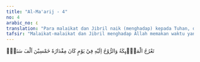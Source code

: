 ```yaml
---
title: "Al-Ma'arij - 4"
no: 4
arabic_no: ٤
translation: "Para malaikat dan Jibril naik (menghadap) kepada Tuhan, dalam sehari setara dengan lima puluh ribu tahun."
tafsir: "Malaikat-malaikat dan Jibril menghadap Allah memakan waktu yang sangat singkat dan jika dilakukan manusia akan memakan waktu lima puluh ribu tahun. Angka 50.000 tahun yang disebutkan dalam ayat ini bukanlah bilangan yang sebenarnya, tetapi untuk menerangkan bahwa Arasy Allah itu sangat jauh dan tinggi, tidak akan dapat dicapai oleh hamba-hamba-Nya yang mana pun. Di sini ada beberapa makhluk Tuhan yang lain yang berbeda-beda tingkat dan kemampuannya.\n\nDalam firman Allah yang lain, diterangkan bahwa Dia mengatur urusan dari langit ke bumi dalam suatu saat yang kadarnya sama dengan seribu tahun menurut perhitungan manusia:\n\nDia mengatur segala urusan dari langit ke bumi, kemudian (urusan) itu naik kepada-Nya dalam satu hari yang kadarnya (lamanya) adalah seribu tahun menurut perhitunganmu. (As-Sajdah/32: 5)\n\nSebenarnya persoalan berapa lama umur dunia ini, dan berapa lama waktu yang diperlukan malaikat naik kepada Allah kemudian turun kembali ke dunia ini melaksanakan perintah-perintah-Nya, termasuk perkara gaib. Hanya Allah yang mengetahuinya dengan pasti. Bagi kita sebagai hamba Allah, cukup percaya bahwa ada azab Allah yang akan ditimpakan kepada yang mereka yang mengingkari hari Kiamat.\n\nDalam Surah Az-Zariyat/51: 7, Allah bersumpah demi langit yang mem­punyai jalan-jalan. Jalan-jalan ini secara ilmiah, dapat ditafsirkan sebagai wormhole, yakni jalan pintas yang menghubungkan satu tempat dengan tempat lain di jagad raya ini. Kemudian Allah menegaskan dalam Surah Al-Ma\\\\\\'arij/70: 4 bahwa Ia memiliki ma‘arij, di mana malaikat-malaikat dan Jibril naik (menghadap) kepada Tuhan dalam sehari yang kadarnya lima puluh ribu tahun. \n\nSeperti telah dijelaskan dalam penafsiran Surah Az-Zariyat/51: 7 bahwa dalam teori fisika relativitas umum, dikenal mengenai mekanisme pemendekan jarak yang sangat jauh menjadi hanya beberapa meter saja yang saat ini oleh para ilmuwan disebut sebagai wormhole (lubang cacing). Jalan-jalan itu boleh jadi adalah ma‘arij, di mana Allah memperinci lebih jauh bahwa para malaikat dan Jibril naik menghadap Allah melalui jalan tersebut dan digambarkan bahwa mereka naik dalam sehari yang kadarnya lima puluh ribu tahun. \n\nMeski belum satu pun para ahli fisika menggunakannya, dalam wormhole kita bergerak tanpa membutuhkan energi. Begitu kita masuk ke dalamnya, medan gaya berat menarik kita dan tahu-tahu kita telah terlempar ke suatu tempat yang lain. Dalam wormhole, arloji kita bergerak lebih lambat dan tongkat yang kebetulan kita bawa juga memendek. Namun, begitu keluar semua kembali seperti sediakala termasuk jam dan tongkat yang kita bawa. Siapa saja melewati ma‘arij ini akan mengalami pemanjangan (dilation) waktu yakni sehari yang kadarnya lima puluh ribu tahun di bumi. Hal ini bukan berarti berapa lama kita melalui ma‘arij, tetapi jika kita melalui jalan ini kita akan menjadi lebih tua dengan perbandingan tersebut.\n\nPerjalanan Rasulullah dalam peristiwa Isra‘ Mi‘raj, boleh jadi melewati mekanisme pemendekan jarak sehingga jarak yang demikian jauhnya ditempuh Rasulullah hanya dalam bilangan jam. Ketika Rasulullah menceritakan peristiwa yang dialaminya, orang-orang kafir jelas tidak mempercayainya. Padahal itu adalah tanda-tanda kebesaran Allah. Menarik disimak dalam Surah Al-Hijr/15: 13-15:\n\nMereka tidak beriman kepadanya (Al-Qur‘an) padahal telah berlalu sunatullah terhadap orang-orang terdahulu. Dan kalau Kami bukakan kepada mereka salah satu pintu langit, lalu mereka terus menerus naik ke atasnya, tentulah mereka berkata, “Sesungguhnya pandangan kamilah yang dikaburkan, bahkan kami adalah orang yang terkena sihir.” (Al-Hijr/15: 13-15)\n\nDengan demikian, Allah menyatakan bahwa bagi mereka yang tidak beriman, sampai seandainya pintu langit dibuka dan mereka melaluinya, mereka akan tetap berdalih bahwa itu sebuah ilusi.\n\nSub¥anallah, Allah memberikan gambaran bagaimana mengatur makhluk-Nya. Para malaikat lalu lalang dari satu tempat ke tempat dengan menggunakan jalan khusus yang disebut ma‘arij, dan Rasulullah, Sang Kekasih Allah, mendapat kesempatan melalui ma‘arij-jalan istimewa- tersebut pada suatu malam yang sangat mengguncangkan, yakni Isra‘ Mi‘raj."
---
```


تَعْرُجُ الْمَلٰۤىِٕكَةُ وَالرُّوْحُ اِلَيْهِ فِيْ يَوْمٍ كَانَ مِقْدَارُهٗ خَمْسِيْنَ اَلْفَ سَنَةٍۚ
